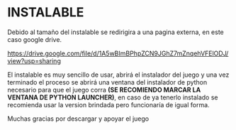 # INSTALABLE

Debido al tamaño del instalable se redirigira a una pagina externa, en este caso google drive.

https://drive.google.com/file/d/1A5wBImBPhpZCN9JGhZ7mZnqehVFElODJ/view?usp=sharing

El instalable es muy sencillo de usar, abrirá el instalador del juego y una vez terminado el proceso se abrirá una ventana del instalador de python necesario para que el juego corra **(SE RECOMIENDO MARCAR LA VENTANA DE PYTHON LAUNCHER)**, en caso de ya tenerlo instalado se recomienda usar la version brindada pero funcionaría de igual forma.

Muchas gracias por descargar y apoyar el juego
